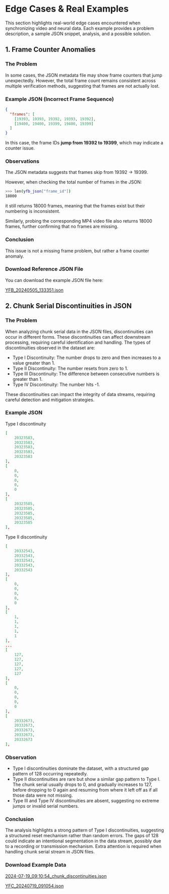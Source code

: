 # Edge Cases & Real Examples

This section highlights real-world edge cases encountered when synchronizing video and neural data. Each example provides a problem description, a sample JSON snippet, analysis, and a possible solution.

## **1. Frame Counter Anomalies**

### **The Problem**

In some cases, the JSON metadata file may show frame counters that jump unexpectedly. However, the total frame count remains consistent across multiple verification methods, suggesting that frames are not actually lost.

### **Example JSON (Incorrect Frame Sequence)**

```json
{
  "frames": [
    [19393, 19393, 19392, 19393, 19392],
    [19400, 19400, 19399, 19400, 19399]
  ]
}
```

In this case, the frame IDs **jump from 19392 to 19399**, which may indicate a counter issue.

### **Observations**

The JSON metadata suggests that frames skip from 19392 → 19399.

However, when checking the total number of frames in the JSON:

```bash
>>> len(yfb_json["frame_id"])
18000
```

it still returns 18000 frames, meaning that the frames exist but their numbering is inconsistent.

Similarly, probing the corresponding MP4 video file also returns 18000 frames, further confirming that no frames are missing.

### **Conclusion**

This issue is not a missing frame problem, but rather a frame counter anomaly.

### **Download Reference JSON File**
You can download the example JSON file here:  

[YFB_20240505_133351.json](../examples/YFB_20240505_133351.json)

## **2. Chunk Serial Discontinuities in JSON**

### **The Problem**

When analyzing chunk serial data in the JSON files, discontinuities can occur in different forms. These discontinuities can affect downstream processing, requiring careful identification and handling. The types of discontinuities observed in the dataset are:

- Type I Discontinuity: The number drops to zero and then increases to a value greater than 1.
- Type II Discontinuity: The number resets from zero to 1.
- Type III Discontinuity: The difference between consecutive numbers is greater than 1.
- Type IV Discontinuity: The number hits -1.

These discontinuities can impact the integrity of data streams, requiring careful detection and mitigation strategies.

### **Example JSON**

Type I discontinuity

```json
[
    20323583,
    20323583,
    20323583,
    20323583,
    20323583
],
[
    0,
    0,
    0,
    0,
    0
],
[
    20323585,
    20323585,
    20323585,
    20323585,
    20323585
],
```

Type II discontinuity

```json
[
    20332543,
    20332543,
    20332543,
    20332543,
    20332543
],
[
    0,
    0,
    0,
    0,
    0
],
[
    1,
    1,
    1,
    1,
    1
],
...
[
    127,
    127,
    127,
    127,
    127
],
[
    0,
    0,
    0,
    0,
    0
],
[
    20332673,
    20332673,
    20332673,
    20332673,
    20332673
],
```

### **Observation**

- Type I discontinuities dominate the dataset, with a structured gap pattern of 128 occurring repeatedly.
- Type II discontinuities are rare but show a similar gap pattern to Type I. The chunk serial usually drops to 0, and gradually increases to 127, before dropping to 0 again and resuming from where it left off as if all those data were not missing.
- Type III and Type IV discontinuities are absent, suggesting no extreme jumps or invalid serial numbers.


### **Conclusion**

The analysis highlights a strong pattern of Type I discontinuities, suggesting a structured reset mechanism rather than random errors. The gaps of 128 could indicate an intentional segmentation in the data stream, possibly due to a recording or transmission mechanism. Extra attention is required when handling chunk serial stream in JSON files.

### **Download Example Data**

[2024-07-19_09:10:54_chunk_discontinuities.json](../examples/2024-07-19_09:10:54_chunk_discontinuities.json)

[YFC_20240719_091054.json](../examples/YFC_20240719_091054.json)
